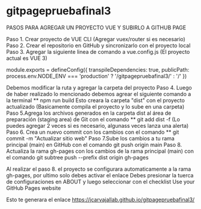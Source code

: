 # gitpagepruebafinal3
PASOS PARA AGREGAR UN PROYECTO VUE Y SUBIRLO A GITHUB PAGE

Paso 1. Crear proyecto de VUE CLI (Agregar vuex/router si es necesario)
Paso 2. Crear el repositorio en GitHub y sincronizarlo con el proyecto local
Paso 3. Agregar la siguiente linea de comando a vue.config.js (El proyecto actual es VUE 3)

module.exports = defineConfig({
  transpileDependencies: true,
  publicPath: process.env.NODE_ENV === 'production' ? '/gitpagepruebafinal3/' : '/'
})


Debemos modificar la ruta y agregar la carpeta del proyecto
Paso 4. Luego de haber realizado lo mencionado debemos agrear el siguiente comando a la terminal
**  npm run build
Esto creara la carpeta "dist" con el proyecto actualizado (Basicamente compila el proyecto y lo sube en una carpeta)
Paso 5.Agrega los archivos generados en la carpeta dist al área de preparación (staging area) de Git con el comando 
**  git add dist -f (Lo puedes agregar 2 veces si es necesario, algunass veces lanza una alerta)
Paso 6. Crea un nuevo commit con los cambios con el comando 
**  git commit -m "Actualizar sitio web"
Paso 7.Sube los cambios a tu rama principal (main) en GitHub con el comando 
git push origin main
Paso 8. Actualiza la rama gh-pages con los cambios de la rama principal (main) con el comando 
git subtree push --prefix dist origin gh-pages

Al realizar el paso 8. el proyecto se configurara automaticamente a la rama gh-pages, por ultimo solo debes activar el enlace
Debes presionar la tuerca de configuraciones en ABOUT y luego seleccionar con el checklist Use your GitHub Pages website

Esto te generara el enlace https://jcarvajallab.github.io/gitpagepruebafinal3/
